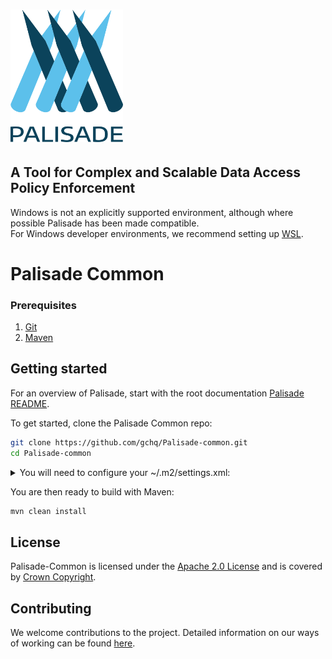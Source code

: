 <!---
Copyright 2018-2021 Crown Copyright

Licensed under the Apache License, Version 2.0 (the "License");
you may not use this file except in compliance with the License.
You may obtain a copy of the License at

  http://www.apache.org/licenses/LICENSE-2.0

Unless required by applicable law or agreed to in writing, software
distributed under the License is distributed on an "AS IS" BASIS,
WITHOUT WARRANTIES OR CONDITIONS OF ANY KIND, either express or implied.
See the License for the specific language governing permissions and
limitations under the License.
--->

# <img src="logos/logo.svg" width="180">

## A Tool for Complex and Scalable Data Access Policy Enforcement
Windows is not an explicitly supported environment, although where possible Palisade has been made compatible.  
For Windows developer environments, we recommend setting up [WSL](https://docs.microsoft.com/en-us/windows/wsl/).

# Palisade Common

### Prerequisites
1. [Git](https://git-scm.com/)
2. [Maven](https://maven.apache.org/)

## Getting started
For an overview of Palisade, start with the root documentation [Palisade README](https://github.com/gchq/Palisade#readme).

To get started, clone the Palisade Common repo: 

```bash
git clone https://github.com/gchq/Palisade-common.git
cd Palisade-common
```

<details><summary>You will need to configure your ~/.m2/settings.xml:</summary>
<p>

```bash
<settings xmlns="http://maven.apache.org/SETTINGS/1.0.0"
  xmlns:xsi="http://www.w3.org/2001/XMLSchema-instance"
  xsi:schemaLocation="http://maven.apache.org/SETTINGS/1.0.0
                  http://maven.apache.org/xsd/settings-1.0.0.xsd">
  <!-- the path to the local repository - defaults to ~/.m2/repository
  -->
  <!-- <localRepository>/path/to/local/repo</localRepository>
  -->
    <mirrors>
​
    <mirror> <!--Send all requests to the public group -->
      <id>nexus</id>
      <url>*nexusurl*/maven-group/</url>
      <mirrorOf>central</mirrorOf>
    </mirror>
​    </mirrors>
  <activeProfiles>
    <!--make the profile active all the time -->
    <activeProfile>nexus</activeProfile>
  </activeProfiles>
  <profiles>
    <profile> 
      <id>default</id> 
      <activation> 
        <activeByDefault>true</activeByDefault> 
      </activation> 
      <properties> 
        <release.url>*nexusurl*/maven-releases/</release.url>
        <snapshot.url>*nexusurl*/maven-snapshots/</snapshot.url> 
      </properties> 
    </profile> 
    <profile>
      <id>nexus</id>
      <!--Override the repository (and pluginRepository) "central" from the Maven Super POM
          to activate snapshots for both! -->
      <repositories>
        <repository>
          <id>central</id>
          <url>https://repo.maven.apache.org/maven2/</url>
          <releases>
            <enabled>true</enabled>
          </releases>
          <snapshots>
            <enabled>true</enabled>
          </snapshots>
        </repository>
​
      </repositories>
      <pluginRepositories>
        <pluginRepository>
          <id>central</id>
          <url>https://repo.maven.apache.org/maven2/</url>
          <releases>
            <enabled>true</enabled>
          </releases>
          <snapshots>
            <enabled>true</enabled>
          </snapshots>
        </pluginRepository>
      </pluginRepositories>
    </profile>
  </profiles>
​
  <pluginGroups>
    <pluginGroup>org.sonatype.plugins</pluginGroup>
  </pluginGroups>
​
  <servers>
​
    <server>
      <id>nexus</id>
      <username>*username*</username>
      <password>*password*</password>
    </server>
  </servers>
</settings>
```
</p>
</details>

You are then ready to build with Maven:
```bash
mvn clean install
```

## License
Palisade-Common is licensed under the [Apache 2.0 License](https://www.apache.org/licenses/LICENSE-2.0) and is covered by [Crown Copyright](https://www.nationalarchives.gov.uk/information-management/re-using-public-sector-information/copyright-and-re-use/crown-copyright/).

## Contributing
We welcome contributions to the project. Detailed information on our ways of working can be found [here](https://gchq.github.io/Palisade/doc/other/ways_of_working.html).
